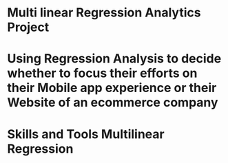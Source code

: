 # Multi linear Regression Analytics Project 
# Using Regression Analysis to decide whether to focus their efforts on their Mobile app experience or their Website of an ecommerce company
# Skills and Tools Multilinear Regression
